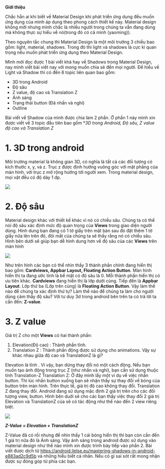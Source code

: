 **Giới thiệu**

Chắc hẳn ai khi biết về Material Design khi phát triển ứng dụng đều muốn ứng dụng của mình áp dụng theo phong cách thiết kế này. Material design không mới nhưng mình chắc là nhiều người trong chúng ta vẫn đang dùng mà không thực sự hiểu về nó(trong đó có cả mình (yaoming)). 

Theo nguyên tắc chung thì Material Design là một môi trường 3 chiều bao gồm:  light, material, shadows. Trong đó thì light và shadows là cực kì quan trọng nếu muốn phát triển ứng dụng theo Material Design. 

Mình mới đọc được 1 bài viết khá hay về Shadows trong Material Design, nay mình viết bài viết nay với mong muốn chia sẻ đến mọi người.
Để hiểu về Light và Shadow thì có đến 6 topic liên quan bao gồm: 
*  3D trong Android
*  Độ sâu
*  Z value, độ cao và Translation Z
*  Ánh sáng
*  Trạng thái button (Đã nhấn và nghỉ)
*  Outline

Bài viết về Shadow của mình được chia làm 2 phần. Ở phần 1 này mình xin được viết về 3 topic đầu tiên bao gồm **3D trong Android,  Độ sâu, Z value độ cao và Translation Z*

# 1. 3D trong android
  Môi trường material là không gian 3D, có nghĩa là tất cả các đối tượng có kích thước x, y, và z. Trục z được định hướng vuông góc với mặt phẳng của màn hình, với trục z mở rộng hướng tới người xem. Trong material design, mọi vật đều có độ dày 1 dp.

![](https://images.viblo.asia/a95684c8-7015-4fed-a327-bad177e7a775.png)

# 2. Độ sâu

  Material design khác với thiết kế khác vì nó có chiều sâu. Chúng ta có thể nói độ sâu xác định mức độ quan trọng của **Views** trong giao diện người dùng. Hình dung bạn đang có 1 tờ giấy trên mặt bàn sau đó đặt thêm 1 tờ giấy nữa lên trên đó, đôi mắt của chúng ta sẽ thấy rằng nó có chiều sâu.
Hình bên dưới sẽ giúp bạn dễ hình dung hơn về độ sâu của các **Views** trên màn hình 

![](https://images.viblo.asia/bcdd3823-f635-4fcc-8e6a-b24dfc2e3b1f.png)

  Như trên hình các bạn có thể nhìn thấy 3 thành phần chính đang hiển thị bao gồm: **Cardviews, Appbar Layout, Floating Action Button**.  Màn hình hiển thị ta đang ước tính là bề mặt có độ sâu là 0. Mỗi thành phần hiển thị có ưu tiên khác. **Cardviews** đang hiển thị là lớp dưới cùng. Tiếp đến là **Appbar Layout**. Lớp thứ ba (Lớp trên cùng) là **Floating Action Button**.
Vậy làm thế nào để chúng ta xác định thứ tự? Làm thế nào để chúng ta làm cho người dùng cảm thấy độ sâu? Với tư duy 3d trong android bên trên ta có trả lời ta cần đến: **Z-value**.

# 3. Z value

Giá trị Z cho một **Views** có hai thành phần:
1. Elevation(Độ cao) : Thành phần tĩnh.
2. Translation Z : Thành phần động được sử dụng cho animations.
Vậy sự khác nhau giữa độ cao và TranslationZ là gì?

Elevation là tĩnh . Vì vậy, bạn dừng thay đổi nó một cách động. Nếu bạn muốn tạo ảnh động trong trục Z (như nhấn và nghỉ), bạn cần sử dụng thuộc tính Translation-Z 
Translation Z: Ở đây mình lấy một ví dụ về việc nhấn button. Thì lúc nhấn button xuống bạn sẽ nhận thấy sự thay đổi về bóng của button trên màn hình. 
Trên thực tế, giá trị độ cao không thay đổi. Translation Z đang thay đổi. Android đang sử dụng mặc định 2 giá trị trên cho các đối tượng view, button. Hình bên duới sẽ cho các bạn thấy việc thay đổi 2 giá trị Elevation và TranslationZ của sẽ có tác động như thế nào đến 2 view riêng biệt.

![](https://images.viblo.asia/1fa47262-b176-4ade-9e81-d49e1a6d3594.png)

***Z-Value = Elevation + TranslationZ***

Z-Value đã có rồi nhưng để nhìn thấy 1 cái bóng hiển thị thì bạn còn cần đến 1 giá trị nữa đó là Ánh sáng. Vậy ánh sáng trong android được sử dụng vào material design như thế nào mình xin được trình bày tiếp vào phần 2. 
Bài viết được dịch từ https://android.jlelse.eu/mastering-shadows-in-android-e883ad2c9d5b và những hiểu biết cá nhân. Nếu có gì sai sót rất mong nhận được sự đóng góp từ phía các bạn.